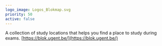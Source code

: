 ```yaml
---
logo_image: Logos_Blokmap.svg
priority: 50
active: false
---
```


A collection of study locations that helps you find a place to study during exams. [https://blok.ugent.be/](https://blok.ugent.be/)
